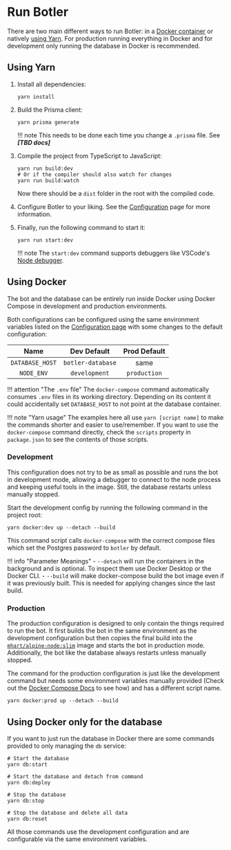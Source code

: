 # Run Botler

There are two main different ways to run Botler: in a [Docker container](#using-docker) or natively [using Yarn](#using-yarn). For production running everything in Docker and for development only running the database in Docker is recommended.

## Using Yarn

1. Install all dependencies:

    ```shell
    yarn install
    ```

2. Build the Prisma client:

    ```shell
    yarn prisma generate
    ```

    !!! note
        This needs to be done each time you change a `.prisma` file. See ***[TBD docs]***

3. Compile the project from TypeScript to JavaScript:

    ```shell
    yarn run build:dev
    # Or if the compiler should also watch for changes
    yarn run build:watch
    ```

    Now there should be a `dist` folder in the root with the compiled code.

4. Configure Botler to your liking. See the [Configuration](Configuration.md) page for more information.
5. Finally, run the following command to start it:

    ```shell
    yarn run start:dev
    ```

    !!! note
        The `start:dev` command supports debuggers like VSCode's [Node debugger](https://code.visualstudio.com/docs/nodejs/nodejs-debugging#_launch-configuration-support-for-npm-and-other-tools).

## Using Docker

The bot and the database can be entirely run inside Docker using Docker Compose in development and production environments.

Both configurations can be configured using the same environment variables listed on the [Configuration page](Configuration.md) with some changes to the default configuration:

|      Name       |    Dev Default    | Prod Default |
| :-------------: | :---------------: | :----------: |
| `DATABASE_HOST` | `botler-database` |     same     |
|   `NODE_ENV`    |   `development`   | `production` |

!!! attention "The `.env` file"
    The `docker-compose` command automatically consumes `.env` files in its working directory. Depending on its content it could accidentally set `DATABASE_HOST` to not point at the database container.

!!! note "Yarn usage"
    The examples here all use `yarn [script name]` to make the commands shorter and easier to use/remember. If you want to use the `docker-compose` command directly, check the `scripts` property in `package.json` to see the contents of those scripts.

### Development

This configuration does not try to be as small as possible and runs the bot in development mode, allowing a debugger to connect to the node process and keeping useful tools in the image. Still, the database restarts unless manually stopped.

Start the development config by running the following command in the project root:

```shell
yarn docker:dev up --detach --build
```

This command script calls `docker-compose` with the correct compose files which set the Postgres password to `botler` by default.

!!! info "Parameter Meanings"
    - `--detach` will run the containers in the background and is optional. To inspect them use Docker Desktop or the Docker CLI.
    - `--build` will make docker-compose build the bot image even if it was previously built. This is needed for applying changes since the last build.

### Production

The production configuration is designed to only contain the things required to run the bot.
It first builds the bot in the same environment as the development configuration
but then copies the final build into the [`mhart/alpine-node:slim`](https://hub.docker.com/r/mhart/alpine-node/) image and starts the bot in production mode.
Additionally, the bot like the database always restarts unless manually stopped.

The command for the production configuration is just like the development command but needs some environment variables manually provided (Check out the [Docker Compose Docs](https://docs.docker.com/compose/environment-variables/) to see how) and has a different script name.

```shell
yarn docker:prod up --detach --build
```

## Using Docker only for the database

If you want to just run the database in Docker there are some commands provided to only managing the `db` service:

```shell
# Start the database
yarn db:start

# Start the database and detach from command
yarn db:deploy

# Stop the database
yarn db:stop

# Stop the database and delete all data
yarn db:reset
```

All those commands use the development configuration and are configurable via the same environment variables.
